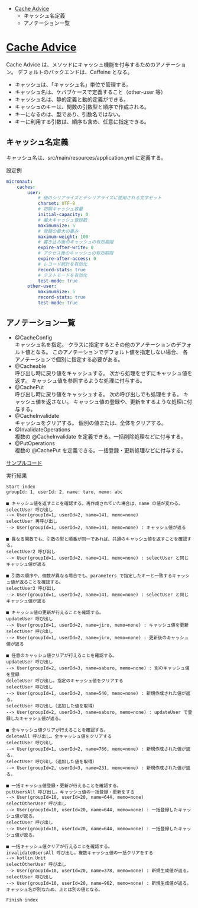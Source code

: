 <!-- toc -->
- [Cache Advice](https://docs.micronaut.io/latest/guide/index.html#caching)
  - キャッシュ名定義
  - アノテーション一覧

# [Cache Advice](https://docs.micronaut.io/latest/guide/index.html#caching)
Cache Advice は、メソッドにキャッシュ機能を付与するためのアノテーション。
デフォルトのバックエンドは、Caffeine となる。

- キャッシュは、「キャッシュ名」単位で管理する。
- キャッシュ名は、ケバブケースで定義すること（other-user 等）
- キャッシュ名は、静的定義と動的定義ができる。
- キャッシュのキーは、関数の引数型と順序で作成される。
- キーになるのは、型であり、引数名ではない。
- キーに利用する引数は、順序も含め、任意に指定できる。

## キャッシュ名定義
キャッシュ名は、src/main/resources/application.yml に定義する。

設定例
```yaml
micronaut:
    caches:
        user:
            # 値のシリアライズとデシリアライズに使用される文字セット
            charset: UTF-8
            # 初期キャッシュ容量
            initial-capacity: 0
            # 最大キャッシュ登録数
            maximumSize: 5
            # 登録の最大の重み
            maximum-weight: 100
            # 書き込み後のキャッシュの有効期限
            expire-after-write: 0
            # アクセス後のキャッシュの有効期限
            expire-after-access: 0
            # レコード統計を有効化
            record-stats: true
            # テストモードを有効化
            test-mode: true
        other-user:
            maximumSize: 5
            record-stats: true
            test-mode: true
```

## アノテーション一覧

- @CacheConfig  
  キャッシュ名を指定。
  クラスに指定するとその他のアノテーションのデフォルト値となる。
  このアノテーションでデフォルト値を指定しない場合、
  各アノテーションで個別に指定する必要がある。
- @Cacheable  
  呼び出し時に戻り値をキャッシュする。
  次から処理をせずにキャッシュ値を返す。
  キャッシュ値を参照するような処理に付与する。
- @CachePut  
  呼び出し時に戻り値をキャッシュする。
  次の呼び出しでも処理をする。
  キャッシュ値を返さない。
  キャッシュ値の登録や、更新をするような処理に付与する。
- @CacheInvalidate  
  キャッシュをクリアする。
  個別の値または、全体をクリアする。
- @InvalidateOperations  
  複数の @CacheInvalidate を定義できる。一括削除処理などに付与する。
- @PutOperations  
  複数の @CachePut を定義できる。一括登録・更新処理などに付与する。 

[サンプルコード](../../../src/main/kotlin/micronaut/kotlin/coroutine/sample/CacheController.kt)

実行結果

```
Start index
groupId: 1, userId: 2, name: taro, memo: abc

■ キャッシュ値を返すことを確認する。再作成されていた場合は、name の値が変わる。
selectUser 呼び出し
--> User(groupId=1, userId=2, name=141, memo=none)
selectUser 再呼び出し
--> User(groupId=1, userId=2, name=141, memo=none) : キャッシュ値が返る

■ 異なる関数でも、引数の型と順番が同一であれば、共通のキャッシュ値を返すことを確認する。
selectUser2 呼び出し
--> User(groupId=1, userId=2, name=141, memo=none) : selectUser と同じキャッシュ値が返る

■ 引数の順序や、個数が異なる場合でも、parameters で指定したキーと一致するキャッシュ値が返ることを確認する。
selectUser3 呼び出し
--> User(groupId=1, userId=2, name=141, memo=none) : selectUser と同じキャッシュ値が返る

■ キャッシュ値の更新が行えることを確認する。
updateUser 呼び出し
--> User(groupId=1, userId=2, name=jiro, memo=none) : キャッシュ値を更新
selectUser 呼び出し
--> User(groupId=1, userId=2, name=jiro, memo=none) : 更新後のキャッシュ値が返る

■ 任意のキャッシュ値クリアが行えることを確認する。
updateUser 呼び出し
--> User(groupId=2, userId=3, name=saburo, memo=none) : 別のキャッシュ値を登録
deleteUser 呼び出し。指定のキャッシュ値をクリアする
selectUser 呼び出し
--> User(groupId=1, userId=2, name=540, memo=none) : 新規作成された値が返る。
selectUser 呼び出し（追加した値を取得）
--> User(groupId=2, userId=3, name=saburo, memo=none) : updateUser で登録したキャッシュ値が返る。

■ 全キャッシュ値クリアが行えることを確認する。
deleteAll 呼び出し。全キャッシュ値をクリアする
selectUser 呼び出し
--> User(groupId=1, userId=2, name=766, memo=none) : 新規作成された値が返る。
selectUser 呼び出し（追加した値を取得）
--> User(groupId=2, userId=3, name=231, memo=none) : 新規作成された値が返る。

■ 一括キャッシュ値登録・更新が行えることを確認する。
putUsersAll 呼び出し。キャッシュ値の一括登録・更新をする
--> User(groupId=10, userId=20, name=644, memo=none)
selectOtherUser 呼び出し
--> User(groupId=10, userId=20, name=644, memo=none) : 一括登録したキャッシュ値が返る。
selectUser 呼び出し
--> User(groupId=10, userId=20, name=644, memo=none) : 一括登録したキャッシュ値が返る。

■ 一括キャッシュ値クリアが行えることを確認する。
invalidateUsersAll 呼び出し。複数キャッシュ値の一括クリアをする
--> kotlin.Unit
selectOtherUser 呼び出し
--> User(groupId=10, userId=20, name=378, memo=none) : 新規生成値が返る。
selectUser 呼び出し
--> User(groupId=10, userId=20, name=962, memo=none) : 新規生成値が返る。キャッシュ名が別なため、上とは別の値となる。

Finish index
```
